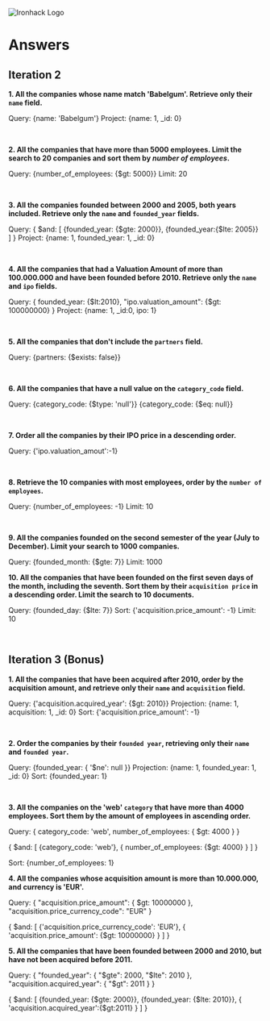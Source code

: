 ![Ironhack Logo](https://i.imgur.com/1QgrNNw.png)

# Answers

## Iteration 2

**1. All the companies whose name match 'Babelgum'. Retrieve only their `name` field.**

Query: 
{name: 'Babelgum'}
Project: 
{name: 1, _id: 0}

<br>

**2. All the companies that have more than 5000 employees. Limit the search to 20 companies and sort them by *number of employees*.**

Query: 
{number_of_employees: {$gt: 5000}}
Limit: 
20

<br>

**3. All the companies founded between 2000 and 2005, both years included. Retrieve only the `name` and `founded_year` fields.**

Query:
{
    $and: [
        {founded_year: {$gte: 2000}},
         {founded_year:{$lte: 2005}}
         ]
}
Project:
{name: 1, founded_year: 1, _id: 0}

<br>

**4. All the companies that had a Valuation Amount of more than 100.000.000 and have been founded before 2010. Retrieve only the `name` and `ipo` fields.**

Query:
{
    founded_year: {$lt:2010}, 
    "ipo.valuation_amount": {$gt: 100000000}
    }
Project: 
{name: 1, _id:0, ipo: 1}

<br>

**5. All the companies that don't include the `partners` field.**

Query:
{partners: {$exists: false}}

<br>

**6. All the companies that have a null value on the `category_code` field.**

Query:
{category_code: {$type: 'null'}}
{category_code: {$eq: null}}


<br>

**7. Order all the companies by their IPO price in a descending order.**

Query:
{'ipo.valuation_amout':-1}

<br>

**8. Retrieve the 10 companies with most employees, order by the `number of employees`.**

Query: 
{number_of_employees: -1}
Limit: 
10

<br>

**9. All the companies founded on the second semester of the year (July to December). Limit your search to 1000 companies.**

Query: 
{founded_month: {$gte: 7}}
Limit: 
1000
<br>

**10. All the companies that have been founded on the first seven days of the month, including the seventh. Sort them by their `acquisition price` in a descending order. Limit the search to 10 documents.**

Query: 
{founded_day: {$lte: 7}}
Sort: 
{'acquisition.price_amount': -1}
Limit: 
10

<br>

## Iteration 3 (Bonus)

**1. All the companies that have been acquired after 2010, order by the acquisition amount, and retrieve only their `name` and `acquisition` field.**

Query: 
{'acquisition.acquired_year': {$gt: 2010}}
Projection: 
{name: 1, acquisition: 1, _id: 0}
Sort: 
{'acquisition.price_amount': -1}

<br>

**2. Order the companies by their `founded year`, retrieving only their `name` and `founded year`.**

Query: 
{founded_year: { '$ne': null }}
Projection: 
{name: 1, founded_year: 1, _id: 0}
Sort: 
{founded_year: 1}

<br>

**3. All the companies on the 'web' `category` that have more than 4000 employees. Sort them by the amount of employees in ascending order.**

Query:
{
  category_code: 'web',
  number_of_employees: { $gt: 4000 }
}

{
    $and: [
        {category_code: 'web'},
        {
            number_of_employees: {$gt: 4000}
        }
        ]
}

Sort:
{number_of_employees: 1}
<br>

**4. All the companies whose acquisition amount is more than 10.000.000, and currency is 'EUR'.**

Query: 
{
  "acquisition.price_amount": { $gt: 10000000 },
  "acquisition.price_currency_code": "EUR"
}

{
    $and: [
        {'acquisition.price_currency_code': 'EUR'},
        {
            'acquisition.price_amount': {$gt: 10000000}
        }
        ]
}
<br>

**5. All the companies that have been founded between 2000 and 2010, but have not been acquired before 2011.**

Query:
{
  "founded_year": { "$gte": 2000, "$lte": 2010 },
  "acquisition.acquired_year": { "$gt": 2011 }
}

{
    $and: [
        {founded_year: {$gte: 2000}}, 
        {founded_year: {$lte: 2010}}, 
        {
            'acquisition.acquired_year':{$gt:2011}
        }
        ]
}

<br>
